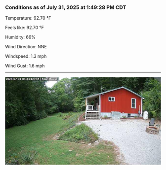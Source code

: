 ### Conditions as of July 31, 2025 at 1:49:28 PM CDT 

Temperature: 92.70 &deg;F

Feels like: 92.70 &deg;F

Humidity: 66%

Wind Direction: NNE

Windspeed: 1.3 mph

Wind Gust: 1.6 mph

---

<img src="./images/latest.jpeg"/>

